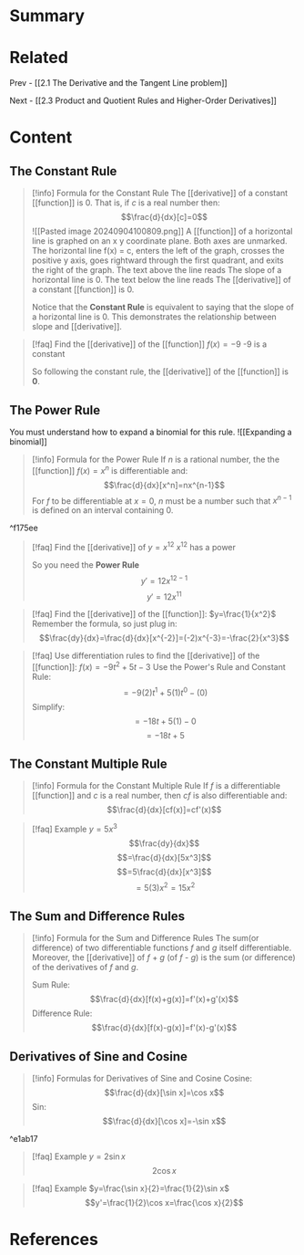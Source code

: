 # Summary

# Related
Prev - [[2.1 The Derivative and the Tangent Line problem]]

Next - [[2.3 Product and Quotient Rules and Higher-Order Derivatives]]
# Content

## The Constant Rule

>[!info] Formula for the Constant Rule
>The [[derivative]] of a constant [[function]] is 0. That is, if _c_ is a real number then: $$\frac{d}{dx}[c]=0$$
>![[Pasted image 20240904100809.png]]
>A [[function]] of a horizontal line is graphed on an x y coordinate plane. Both axes are unmarked. The horizontal line f(x) = c, enters the left of the graph, crosses the positive y axis, goes rightward through the first quadrant, and exits the right of the graph. The text above the line reads The slope of a horizontal line is 0. The text below the line reads The [[derivative]] of a constant [[function]] is 0.
>
>Notice that the __Constant Rule__ is equivalent to saying that the slope of a horizontal line is 0. This demonstrates the relationship between slope and [[derivative]].

>[!faq] Find the [[derivative]] of the [[function]] $f(x)=-9$
>-9 is a constant
>
>So following the constant rule, the [[derivative]] of the [[function]] is __0__.

## The Power Rule

You must understand how to expand a binomial for this rule.
![[Expanding a binomial]]

>[!info] Formula for the Power Rule
>If _n_ is a rational number, the the [[function]] $f(x)=x^n$ is differentiable and: $$\frac{d}{dx}[x^n]=nx^{n-1}$$
>For _f_ to be differentiable at $x=0$, _n_ must be a number such that $x^{n-1}$ is defined on an interval containing 0.

^f175ee

>[!faq] Find the [[derivative]] of $y=x^{12}$
>$x^{12}$ has a power
>
>So you need the __Power Rule__ $$y'=12x^{12-1}$$
>$$y'=12x^{11}$$

>[!faq] Find the [[derivative]] of the [[function]]: $y=\frac{1}{x^2}$
>Remember the formula, so just plug in: $$\frac{dy}{dx}=\frac{d}{dx}[x^{-2}]=(-2)x^{-3}=-\frac{2}{x^3}$$

>[!faq] Use differentiation rules to find the [[derivative]] of the [[function]]: $f(x)=-9t^2+5t-3$
>Use the Power's Rule and Constant Rule: $$=-9(2)t^1+5(1)t^0-(0)$$
>Simplify: $$=-18t+5(1)-0$$
>$$=-18t+5$$

## The Constant Multiple Rule

>[!info] Formula for the Constant Multiple Rule
>If _f_ is a differentiable [[function]] and _c_ is a real number, then _cf_ is also differentiable and: $$\frac{d}{dx}[cf(x)]=cf'(x)$$

>[!faq] Example $y=5x^3$
>$$\frac{dy}{dx}$$
>$$=\frac{d}{dx}[5x^3]$$
>$$=5\frac{d}{dx}[x^3]$$
>$$=5(3)x^2=15x^2$$


## The Sum and Difference Rules

>[!info] Formula for the Sum and Difference Rules
>The sum(or difference) of two differentiable functions _f_ and _g_ itself differentiable. Moreover, the [[derivative]] of _f_ + _g_ (of _f_ - _g_) is the sum (or difference) of the derivatives of _f_ and _g_.
>
>Sum Rule: $$\frac{d}{dx}[f(x)+g(x)]=f'(x)+g'(x)$$
>Difference Rule: $$\frac{d}{dx}[f(x)-g(x)]=f'(x)-g'(x)$$

## Derivatives of Sine and Cosine

>[!info] Formulas for Derivatives of Sine and Cosine
>Cosine: $$\frac{d}{dx}[\sin x]=\cos x$$
>Sin: $$\frac{d}{dx}[\cos x]=-\sin x$$

^e1ab17

>[!faq] Example $y=2\sin x$
>$$2\cos x$$

>[!faq] Example $y=\frac{\sin x}{2}=\frac{1}{2}\sin x$
>$$y'=\frac{1}{2}\cos x=\frac{\cos x}{2}$$


# References
